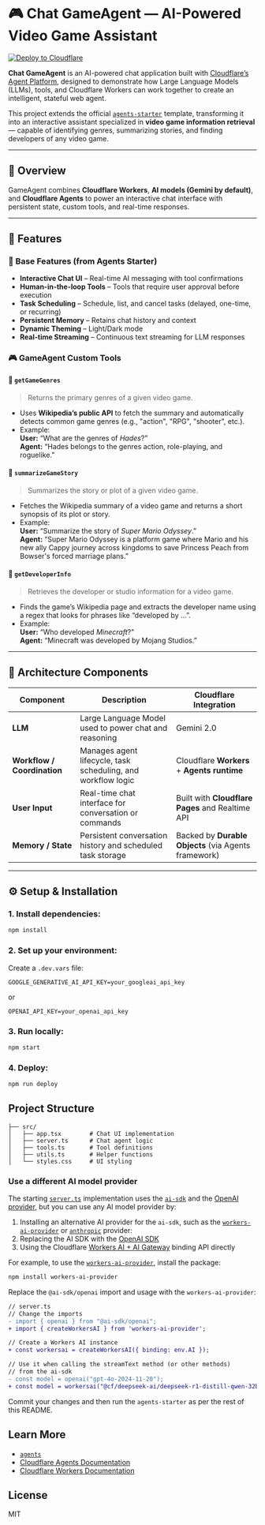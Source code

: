 # 🎮 Chat GameAgent — AI-Powered Video Game Assistant

<a href="https://deploy.workers.cloudflare.com/?url=https://github.com/cloudflare/agents-starter">
  <img src="https://deploy.workers.cloudflare.com/button" alt="Deploy to Cloudflare"/>
</a>

**Chat GameAgent** is an AI-powered chat application built with [Cloudflare’s Agent Platform](https://developers.cloudflare.com/agents/), designed to demonstrate how Large Language Models (LLMs), tools, and Cloudflare Workers can work together to create an intelligent, stateful web agent.  

This project extends the official [`agents-starter`](https://github.com/cloudflare/agents-starter) template, transforming it into an interactive assistant specialized in **video game information retrieval** — capable of identifying genres, summarizing stories, and finding developers of any video game.

---

## 🚀 Overview

GameAgent combines **Cloudflare Workers**, **AI models (Gemini by default)**, and **Cloudflare Agents** to power an interactive chat interface with persistent state, custom tools, and real-time responses.

---

## 🧩 Features

### 💬 Base Features (from Agents Starter)
- **Interactive Chat UI** – Real-time AI messaging with tool confirmations  
- **Human-in-the-loop Tools** – Tools that require user approval before execution  
- **Task Scheduling** – Schedule, list, and cancel tasks (delayed, one-time, or recurring)  
- **Persistent Memory** – Retains chat history and context  
- **Dynamic Theming** – Light/Dark mode  
- **Real-time Streaming** – Continuous text streaming for LLM responses  

### 🎮 GameAgent Custom Tools

#### 🧠 `getGameGenres`
> Returns the primary genres of a given video game.

- Uses **Wikipedia’s public API** to fetch the summary and automatically detects common game genres (e.g., "action", "RPG", "shooter", etc.).
- Example:  
  **User:** “What are the genres of *Hades*?”  
  **Agent:** “Hades belongs to the genres action, role-playing, and roguelike.”

#### 📖 `summarizeGameStory`
> Summarizes the story or plot of a given video game.

- Fetches the Wikipedia summary of a video game and returns a short synopsis of its plot or story.  
- Example:  
  **User:** “Summarize the story of *Super Mario Odyssey*.”  
  **Agent:** “Super Mario Odyssey is a platform game where Mario and his new ally Cappy journey across kingdoms to save Princess Peach from Bowser's forced marriage plans.”

#### 🏢 `getDeveloperInfo`
> Retrieves the developer or studio information for a video game.

- Finds the game’s Wikipedia page and extracts the developer name using a regex that looks for phrases like “developed by …”.
- Example:  
  **User:** “Who developed *Minecraft*?”  
  **Agent:** “Minecraft was developed by Mojang Studios.”

---

## 🧠 Architecture Components

| Component | Description | Cloudflare Integration |
|------------|-------------|------------------------|
| **LLM** | Large Language Model used to power chat and reasoning | Gemini 2.0 |
| **Workflow / Coordination** | Manages agent lifecycle, task scheduling, and workflow logic | Cloudflare **Workers** + **Agents runtime** |
| **User Input** | Real-time chat interface for conversation or commands | Built with **Cloudflare Pages** and Realtime API |
| **Memory / State** | Persistent conversation history and scheduled task storage | Backed by **Durable Objects** (via Agents framework) |

---

## ⚙️ Setup & Installation

### 1. Install dependencies:

```bash
npm install
```

### 2. Set up your environment:

Create a `.dev.vars` file:

```env
GOOGLE_GENERATIVE_AI_API_KEY=your_googleai_api_key
```

or

```env
OPENAI_API_KEY=your_openai_api_key
```

### 3. Run locally:

```bash
npm start
```

### 4. Deploy:

```bash
npm run deploy
```

## Project Structure

```
├── src/
│   ├── app.tsx        # Chat UI implementation
│   ├── server.ts      # Chat agent logic
│   ├── tools.ts       # Tool definitions
│   ├── utils.ts       # Helper functions
│   └── styles.css     # UI styling
```

### Use a different AI model provider

The starting [`server.ts`](https://github.com/cloudflare/agents-starter/blob/main/src/server.ts) implementation uses the [`ai-sdk`](https://sdk.vercel.ai/docs/introduction) and the [OpenAI provider](https://sdk.vercel.ai/providers/ai-sdk-providers/openai), but you can use any AI model provider by:

1. Installing an alternative AI provider for the `ai-sdk`, such as the [`workers-ai-provider`](https://sdk.vercel.ai/providers/community-providers/cloudflare-workers-ai) or [`anthropic`](https://sdk.vercel.ai/providers/ai-sdk-providers/anthropic) provider:
2. Replacing the AI SDK with the [OpenAI SDK](https://github.com/openai/openai-node)
3. Using the Cloudflare [Workers AI + AI Gateway](https://developers.cloudflare.com/ai-gateway/providers/workersai/#workers-binding) binding API directly

For example, to use the [`workers-ai-provider`](https://sdk.vercel.ai/providers/community-providers/cloudflare-workers-ai), install the package:

```sh
npm install workers-ai-provider
```

Replace the `@ai-sdk/openai` import and usage with the `workers-ai-provider`:

```diff
// server.ts
// Change the imports
- import { openai } from "@ai-sdk/openai";
+ import { createWorkersAI } from 'workers-ai-provider';

// Create a Workers AI instance
+ const workersai = createWorkersAI({ binding: env.AI });

// Use it when calling the streamText method (or other methods)
// from the ai-sdk
- const model = openai("gpt-4o-2024-11-20");
+ const model = workersai("@cf/deepseek-ai/deepseek-r1-distill-qwen-32b")
```

Commit your changes and then run the `agents-starter` as per the rest of this README.


## Learn More

- [`agents`](https://github.com/cloudflare/agents/blob/main/packages/agents/README.md)
- [Cloudflare Agents Documentation](https://developers.cloudflare.com/agents/)
- [Cloudflare Workers Documentation](https://developers.cloudflare.com/workers/)

## License

MIT

